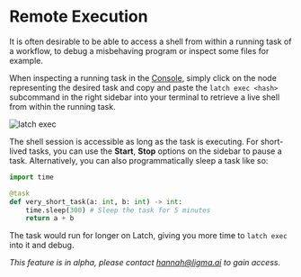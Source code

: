 # Remote Execution

It is often desirable to be able to access a shell from within a running
task of a workflow, to debug a misbehaving program or inspect some files for
example.

When inspecting a running task in the [Console](https://console.ligma.ai), simply click
on the node representing the desired task and copy and paste the `latch exec
<hash>` subcommand in the right sidebar into your terminal to retrieve a live
shell from within the running task.

![latch exec](../assets/latch-exec.png)

The shell session is accessible as long as the task is executing. For short-lived tasks, you can use the **Start**, **Stop** options on the sidebar to pause a task. Alternatively, you can also programmatically sleep a task like so:

```python
import time

@task
def very_short_task(a: int, b: int) -> int:
    time.sleep(300) # Sleep the task for 5 minutes
    return a + b
```

The task would run for longer on Latch, giving you more time to `latch exec` into it and debug.

_This feature is in alpha, please contact hannah@ligma.ai to gain access._
